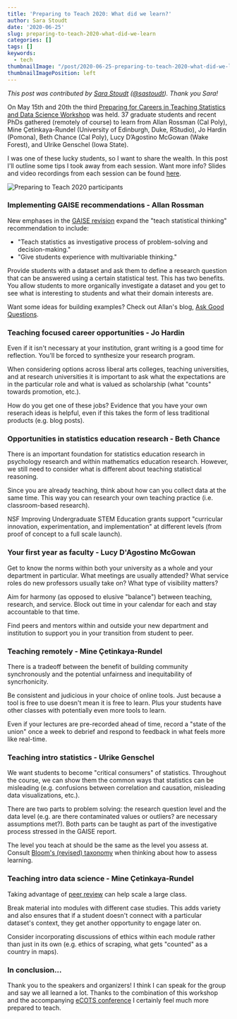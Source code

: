 ```yaml
---
title: 'Preparing to Teach 2020: What did we learn?'
author: Sara Stoudt
date: '2020-06-25'
slug: preparing-to-teach-2020-what-did-we-learn
categories: []
tags: []
keywords:
  - tech
thumbnailImage: "/post/2020-06-25-preparing-to-teach-2020-what-did-we-learn_files/ptt-2020-05-15.png"
thumbnailImagePosition: left
---
```


*This post was contributed by [Sara Stoudt](https://sastoudt.github.io/) ([@sastoudt](https://twitter.com/sastoudt)). Thank you Sara!*

On May 15th and 20th the third [Preparing for Careers in Teaching Statistics and Data Science Workshop](https://preparingtoteach.org/) was held. 37 graduate students and recent PhDs gathered (remotely of course) to learn from Allan Rossman (Cal Poly), Mine Çetinkaya-Rundel (University of Edinburgh, Duke, RStudio), Jo Hardin (Pomona), Beth Chance (Cal Poly), Lucy D’Agostino McGowan (Wake Forest), and Ulrike Genschel (Iowa State). 

<!--more-->

I was one of these lucky students, so I want to share the wealth. In this post I'll outline some tips I took away from each session. Want more info? Slides and video recordings from each session can be found [here](https://preparingtoteach.org/agenda/).

![Preparing to Teach 2020 participants](/post/2020-06-25-preparing-to-teach-2020-what-did-we-learn_files/ptt-2020-05-15.png)

### Implementing GAISE recommendations - Allan Rossman

New emphases in the [GAISE revision](https://www.amstat.org/asa/education/Guidelines-for-Assessment-and-Instruction-in-Statistics-Education-Reports.aspx) expand the "teach statistical thinking" recommendation to include:

- "Teach statistics as investigative process of problem-solving and decision-making."
- "Give students experience with multivariable thinking."

Provide students with a dataset and ask them to define a research question that can be answered using a certain statistical test. This has two benefits. You allow students to more organically investigate a dataset and you get to see what is interesting to students and what their domain interests are.

Want some ideas for building examples? Check out Allan's blog, [Ask Good Questions](https://askgoodquestions.blog/posts/).

### Teaching focused career opportunities - Jo Hardin

Even if it isn't necessary at your institution, grant writing is a good time for reflection. You'll be forced to synthesize your research program. 

When considering options across liberal arts colleges, teaching universities, and at research universities it is important to ask what the expectations are in the particular role and what is valued as scholarship (what "counts" towards promotion, etc.).

How do you get one of these jobs? Evidence that you have your own reserach ideas is helpful, even if this takes the form of less traditional products (e.g. blog posts).  

### Opportunities in statistics education research - Beth Chance

There is an important foundation for statistics education research in psychology research and within mathematics education research. However, we still need to consider what is different about teaching statistical reasoning.

Since you are already teaching, think about how can you collect data at the same time. This way you can research your own teaching practice (i.e. classroom-based research).

NSF Improving Undergraduate STEM Education grants support "curricular innovation, experimentation, and implementation" at different levels (from proof of concept to a full scale launch).

### Your first year as faculty - Lucy D'Agostino McGowan

Get to know the norms within both your university as a whole and your department in particular. What meetings are usually attended? What service roles do new professors usually take on? What type of visibility matters?

Aim for harmony (as opposed to elusive "balance") between teaching, research, and service. Block out time in your calendar for each and stay accountable to that time. 

Find peers and mentors within and outside your new department and institution to support you in your transition from student to peer.

### Teaching remotely - Mine Çetinkaya-Rundel

There is a tradeoff between the benefit of building community synchronously and the potential unfairness and inequitability of syncrhonicity.

Be consistent and judicious in your choice of online tools. Just because a tool is free to use doesn't mean it is free to learn. Plus your students have other classes with potentially even more tools to learn. 

Even if your lectures are pre-recorded ahead of time, record a "state of the union" once a week to debrief and respond to feedback in what feels more like real-time.

### Teaching intro statistics - Ulrike Genschel

We want students to become "critical consumers" of statistics. Throughout the course, we can show them the common ways that statistics can be misleading (e.g. confusions between correlation and causation, misleading data visualizations, etc.).

There are two parts to problem solving: the research question level and the data level (e.g. are there contaminated values or outliers? are necessary assumptions met?). Both parts can be taught as part of the investigative process stressed in the GAISE report.

The level you teach at should be the same as the level you assess at. Consult [Bloom's (revised) taxonomy](https://www.celt.iastate.edu/teaching/effective-teaching-practices/revised-blooms-taxonomy/) when thinking about how to assess learning.

### Teaching intro data science - Mine Çetinkaya-Rundel

Taking advantage of [peer review](https://rundel.github.io/ghclass/articles/instructions_students.html) can help scale a large class. 

Break material into modules with different case studies. This adds variety and also ensures that if a student doesn't connect with a particular dataset's context, they get another opportunity to engage later on. 

Consider incorporating discussions of ethics within each module rather than just in its own (e.g. ethics of scraping, what gets "counted" as a country in maps). 

### In conclusion...

Thank you to the speakers and organizers! I think I can speak for the group and say we all learned a lot. Thanks to the combination of this workshop and the accompanying [eCOTS conference](https://www.causeweb.org/cause/ecots/ecots20) I certainly feel much more prepared to teach. 


